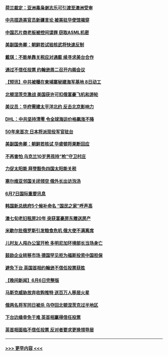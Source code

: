 #### [荷兰裁定：亚洲毒枭谢志乐可引渡至澳洲受审](../pages/prog202/a103449562.md?t=06080801) 
#### [中共捏造美官员新疆言论 被美驻华使馆揭穿](../pages/prog202/a103449536.md?t=06080801) 
#### [中国芯片商老板被控间谍罪 窃取ASML机密](../pages/prog202/a103449432.md?t=06080801) 
#### [美副国务卿：朝鲜若试验核武将快速反制](../pages/prog202/a103449485.md?t=06080801) 
#### [戴琪：不能单靠关税应对通膨 续寻求美台合作](../pages/prog202/a103449495.md?t=06080801) 
#### [通过不信任投票 约翰逊周二召开内阁会议](../pages/prog202/a103449493.md?t=06080801) 
#### [【短讯】中共被曝在柬埔寨秘建海军基地 8日动工](../pages/prog202/a103449481.md?t=06080801) 
#### [北顿涅茨克激战 美国获许可扣俄富豪飞机和游轮](../pages/prog202/a103449496.md?t=06080801) 
#### [美议员：华府需建太平洋北约 反击北京影响力](../pages/prog202/a103449422.md?t=06080801) 
#### [DHL：中共坚持清零 令全球海运价格飙涨不降](../pages/prog202/a103449318.md?t=06080801) 
#### [50年来首次 日本将派现役军官驻台](../pages/prog202/a103449341.md?t=06080801) 
#### [美副国务卿：朝鲜若核试 华盛顿将果断回应](../pages/prog202/a103449287.md?t=06080801) 
#### [不再害怕 乌克兰10岁男孩持“枪”守卫村庄](../pages/prog202/a103449215.md?t=06080801) 
#### [力促太阳能 拜登豁免四国太阳能关税](../pages/prog202/a103449203.md?t=06080801) 
#### [塞尔维亚邻国关闭领空 俄外长出访泡汤](../pages/prog202/a103449187.md?t=06080801) 
#### [6月7日国际重要讯息](../pages/prog202/a103449160.md?t=06080801) 
#### [韩国新总统府5个候补命名 “国民之家”呼声高](../pages/prog202/a103449116.md?t=06080801) 
#### [澳七旬老妇租房20年 突获富豪房东赠送房产](../pages/prog202/a103449059.md?t=06080801) 
#### [米歇尔批俄罗斯引发粮食危机 俄大使不满离席](../pages/prog202/a103449029.md?t=06080801) 
#### [儿时友人闯办公室开枪 多明尼加环境部长当场身亡](../pages/prog202/a103449009.md?t=06080801) 
#### [鼓励企业转移市场 德国罕见拒为福斯投资中国担保](../pages/prog202/a103448942.md?t=06080801) 
#### [避免下台 英国首相约翰逊不信任投票获胜](../pages/prog202/a103448897.md?t=06080801) 
#### [【晚间新闻】6月6日完整版](../pages/prog202/a103448889.md?t=06080801) 
#### [马斯克威胁放弃收购推特 送百万人移居火星](../pages/prog202/a103448822.md?t=06080801) 
#### [俄两名将军同日被杀 乌夺回北顿涅茨克过半地区](../pages/prog202/a103448814.md?t=06080801) 
#### [下台边缘幸免于难 英首相赢得信任投票](../pages/prog202/a103448810.md?t=06080801) 
#### [英首相面临不信任投票 反对者要求更换领导层](../pages/prog202/a103448666.md?t=06080801) 

----
#### [ >>> 更早内容 <<< ](../indexes/prog202-earlier.md)
